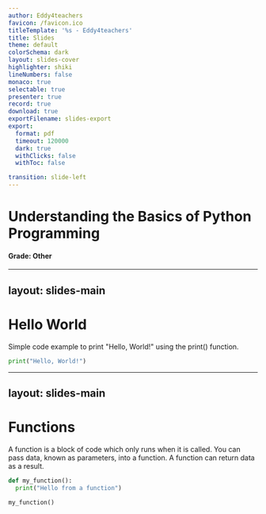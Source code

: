 ```yaml
---
author: Eddy4teachers
favicon: /favicon.ico
titleTemplate: '%s - Eddy4teachers'
title: Slides
theme: default
colorSchema: dark
layout: slides-cover
highlighter: shiki
lineNumbers: false
monaco: true
selectable: true
presenter: true
record: true
download: true
exportFilename: slides-export
export:
  format: pdf
  timeout: 120000
  dark: true
  withClicks: false
  withToc: false

transition: slide-left
---
```


# **Understanding the Basics of Python Programming**
#### **Grade: Other**

---
layout: slides-main
---

# **Hello World**

Simple code example to print "Hello, World!" using the print() function.

```python
print("Hello, World!")
```

---
layout: slides-main
---

# **Functions**

A function is a block of code which only runs when it is called. You can pass data, known as parameters, into a function. A function can return data as a result.

```python
def my_function():
  print("Hello from a function")

my_function()
```
